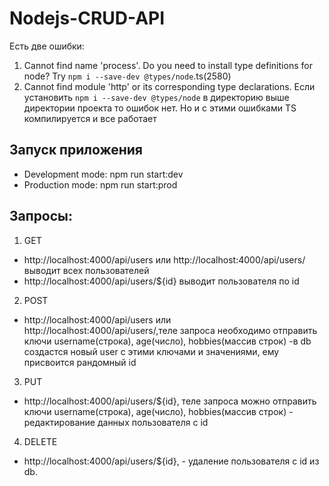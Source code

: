 # Nodejs-CRUD-API
Есть две ошибки:
1. Cannot find name 'process'. Do you need to install type definitions for node? Try `npm i --save-dev @types/node`.ts(2580)
2. Cannot find module 'http' or its corresponding type declarations.
Если установить  `npm i --save-dev @types/node` в директорию выше директории проекта то ошибок нет. Но и с этими ошибками TS компилируется и все работает
## Запуск приложения
- Development mode: npm run start:dev 
- Production mode: npm run start:prod 

## Запросы:
1. GET 
- http://localhost:4000/api/users или http://localhost:4000/api/users/ выводит всех пользователей
- http://localhost:4000/api/users/${id} выводит пользователя по id

2. POST
- http://localhost:4000/api/users или http://localhost:4000/api/users/,теле запроса необходимо отправить ключи username(строка), age(число), hobbies(массив строк) -в db создастся новый user c этими  ключами и значениями, ему присвоится рандомный id  

3. PUT
- http://localhost:4000/api/users/${id}, теле запроса можно отправить ключи username(строка), age(число), hobbies(массив строк) - редактирование данных пользователя с id

4. DELETE
- http://localhost:4000/api/users/${id}, - удаление пользователя с id из db.